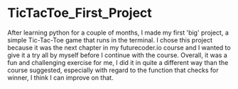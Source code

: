 # TicTacToe_First_Project
After learning python for a couple of months, I made my first 'big' project, a simple Tic-Tac-Toe game that runs in the terminal.
I chose this project because it was the next chapter in my futurecoder.io course and I wanted to give it a try all by myself before I continue with the course.
Overall, it was a fun and challenging exercise for me, I did it in quite a different way than the course suggested, especially with regard to the function that checks for winner, I think I can improve on that.

